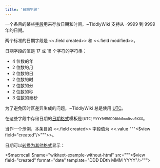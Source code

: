 ```yaml
---
title: '日期字段'
---
```


一个条目的某些[字段](TiddlerFields)用来存放日期和时间。~TiddlyWiki 支持从 -9999 到 9999 年的日期。

两个标准的日期字段是 <<.field created>> 和 <<.field modified>>。

日期字段的值是 17 或 18 个字符的字符串：

* 4 位数的年
* 2 位数的月
* 2 位数的日
* 2 位数的时
* 2 位数的分
* 2 位数的秒
* 3 位数的毫秒

为了避免因时区差异生成的问题，~TiddlyWiki 总是使用 [UTC](https://en.wikipedia.org/wiki/Coordinated_Universal_Time)。

在这些字段中存储日期的[日期格式](DateFormat)模板是`[UTC]YYYY0MM0DD0hh0mm0ss0XXX`。

当作一个示例，本条目的 <<.field created>> 字段值为 <<.value """<$view field="created"/>""">>。

日期可以[转换为其他格式](DateFormat)显示：

<$macrocall $name="wikitext-example-without-html"
src="""<$view field="created" format="date" template="DDD DDth MMM YYYY"/>""">

